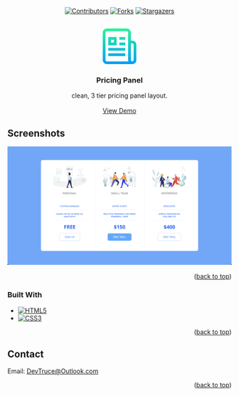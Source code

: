 <a id="readme-top"></a>

<div align="center">

[![Contributors][contributors-icon]][contributors-link]
[![Forks][forks-icon]][forks-link]
[![Stargazers][stars-icon]][stars-link]

</div>

<!-- PROJECT LOGO -->
<br />
<div align="center">
  <a href="https://github.com/DevTruce/pricing-panel">
    <img src="icons/logo.png" alt="Logo" width="80" height="80">
  </a>

<h3 align="center">Pricing Panel</h3>

  <p align="center">
    clean, 3 tier pricing panel layout.
    <br />
    <br />
    <a href="https://devtruce.github.io/pricing-panel/" target="_blank">View Demo</a>
  </p>
</div>

<!-- ABOUT THE PROJECT -->

## Screenshots

[![Product Name Screen Shot][product-screenshot]](product-link)

<p align="right">(<a href="#readme-top">back to top</a>)</p>

### Built With

- [![HTML5][html5-icon]][html5-link]
- [![CSS3][css3-icon]][css3-link]

<p align="right">(<a href="#readme-top">back to top</a>)</p>

<!-- CONTACT -->

## Contact

Email: [DevTruce@Outlook.com]()

<p align="right">(<a href="#readme-top">back to top</a>)</p>

<!-- #### MARKDOWN LINKS & IMAGES #### -->

<!-- ## GitHub ##-->
<!-- links -->

[contributors-link]: https://github.com/DevTruce/pricing-panel/graphs/contributors
[forks-link]: https://github.com/DevTruce/pricing-panel/network/members
[stars-link]: https://github.com/DevTruce/pricing-panel/stargazers

<!-- icons -->

[contributors-icon]: https://img.shields.io/github/contributors/DevTruce/pricing-panel.svg?style=for-the-badge
[forks-icon]: https://img.shields.io/github/forks/DevTruce/pricing-panel.svg?style=for-the-badge
[stars-icon]: https://img.shields.io/github/stars/DevTruce/pricing-panel.svg?style=for-the-badge

<!-- ## Project ## -->

[product-screenshot]: icons/screenshot.png

[product-link]: [https://LINK-HERE](https://devtruce.github.io/pricing-panel/)

<!-- ## Tech & Tools ## -->
<!-- links -->

[html5-link]: https://html-icon/
[css3-link]: https://css3-icon/

<!-- icons -->

[html5-icon]: https://img.shields.io/badge/HTML5-orange?style=for-the-badge&logo=html5&logoColor=white
[css3-icon]: https://img.shields.io/badge/CSS3-blue?style=for-the-badge&logo=CSS3&logoColor=white
